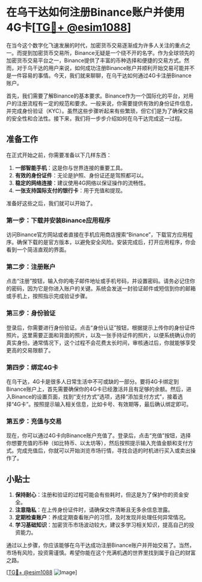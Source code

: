 # 在乌干达如何注册Binance账户并使用4G卡[[TG💪+ @esim1088](https://t.me/s/esim1088)]

在当今这个数字化飞速发展的时代，加密货币交易逐渐成为许多人关注的重点之一。而提到加密货币交易所，Binance无疑是一个绕不开的名字。作为全球领先的加密货币交易平台之一，Binance提供了丰富的币种选择和便捷的交易方式。然而，对于乌干达的用户来说，如何成功注册Binance账户并顺利开始交易可能并不是一件容易的事情。今天，我们就来聊聊，在乌干达如何通过4G卡注册Binance账户。

首先，我们需要了解Binance的基本要求。Binance作为一个国际化的平台，对用户的注册流程有一定的规范和要求。一般来说，你需要提供有效的身份证件信息，并完成身份验证（KYC）。虽然这些步骤听起来有些繁琐，但它们是为了确保交易的安全性和合法性。接下来，我们将一步步介绍如何在乌干达完成这一过程。

## 准备工作

在正式开始之前，你需要准备以下几样东西：

1. **一部智能手机**：这是你与世界连接的重要工具。
2. **有效的身份证件**：无论是护照、身份证还是驾照都可以。
3. **稳定的网络连接**：建议使用4G网络以保证操作的流畅性。
4. **一张支持国际支付的银行卡**：用于充值和提现。

准备好这些之后，我们就可以开始了。

### 第一步：下载并安装Binance应用程序

访问Binance官方网站或者直接在手机应用商店搜索“Binance”，下载官方应用程序。确保下载的是官方版本，以避免安全风险。安装完成后，打开应用程序，你会看到一个简洁直观的界面。

### 第二步：注册账户

点击“注册”按钮，输入你的电子邮件地址或手机号码，并设置密码。请务必记住你的密码，因为它是你进入账户的关键。系统会发送一封验证邮件或短信到你的邮箱或手机上，按照指示完成验证步骤。

### 第三步：身份验证

登录后，你需要进行身份验证。点击“身份认证”按钮，根据提示上传你的身份证件照片。这里需要正面和背面的照片，以及一张手持证件的照片，以便系统确认你的真实身份。通常情况下，这个过程不会花费太长时间，审核通过后，你就能够享受更高的交易限额了。

### 第四步：绑定4G卡

在乌干达，4G卡是很多人日常生活中不可或缺的一部分。要将4G卡绑定到Binance账户上，首先需要确保你的4G卡已经激活并且有足够的余额。然后，进入Binance的设置页面，找到“支付方式”选项，选择“添加支付方式”，接着选择“4G卡”。按照提示输入相关信息，比如卡号、有效期等，最后确认绑定即可。

### 第五步：充值与交易

现在，你可以通过4G卡向Binance账户充值了。登录后，点击“充值”按钮，选择你想要充值的币种（如比特币、以太坊等），然后按照提示输入充值金额和支付方式。完成充值后，你就可以开始浏览市场行情，寻找合适的时机进行买入或卖出操作了。

## 小贴士

1. **保持耐心**：注册和验证的过程可能会有些耗时，但这是为了保护你的资金安全。
2. **注意隐私**：在上传身份证件时，请确保文件清晰且无多余信息泄露。
3. **定期检查账户**：养成定期查看账户的习惯，及时发现并处理任何异常情况。
4. **学习基础知识**：加密货币市场波动较大，建议多学习相关知识，提高自己的投资能力。

通过以上步骤，你应该能够在乌干达成功注册Binance账户并开始交易了。当然，市场有风险，投资需谨慎。希望你能在这个充满机遇的世界里找到属于自己的财富之路。

[[TG💪+ @esim1088](https://t.me/s/esim1088) ![Image](https://i.postimg.cc/4NQfJmqS/Snipaste-2025-05-13-00-14-12.png)]